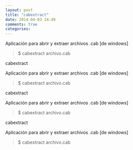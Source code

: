 ```yaml
---
layout: post
title: "cabextract"
date: 2014-04-03 14:49
comments: true
categories: 
---
```

Aplicación para abrir y extraer archivos .cab [de windows]

>$ cabextract archivo.cab

cabextract

Aplicación para abrir y extraer archivos .cab [de windows]

>$ cabextract archivo.cab

cabextract

Aplicación para abrir y extraer archivos .cab [de windows]

>$ cabextract archivo.cab

cabextract

Aplicación para abrir y extraer archivos .cab [de windows]

>$ cabextract archivo.cab

